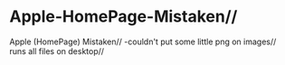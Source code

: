 # Apple-HomePage-Mistaken//
Apple (HomePage) Mistaken//
-couldn't put some little png on images//
runs all files on desktop//
